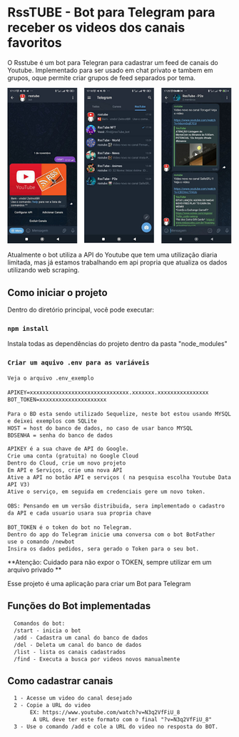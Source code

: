 # RssTUBE - Bot para Telegram para receber os videos dos canais favoritos

O Rsstube é um bot para Telegran para cadastrar um feed de canais do Youtube.
Implementado para ser usado em chat privato e tambem em grupos, oque permite criar grupos de feed separados por tema.

<img src="/assets/img/rsstube.png">

Atualmente o bot utiliza a API do Youtube que tem uma utilização diaria limitada,  mas já estamos trabalhando em api propria que atualiza os dados utilizando web scraping.

## Como iniciar o projeto

Dentro do diretório principal, você pode executar:

### `npm install`

Instala todas as dependências do projeto dentro da pasta "node_modules"


### `Criar um aquivo .env para as variáveis`

```
Veja o arquivo .env_exemplo

APIKEY=xxxxxxxxxxxxxxxxxxxxxxxxxxxxxxx.xxxxxxx.xxxxxxxxxxxxxxxx
BOT_TOKEN=xxxxxxxxxxxxxxxxxxxxx

Para o BD esta sendo utilizado Sequelize, neste bot estou usando MYSQL e deixei exemplos com SQLite
HOST = host do banco de dados, no caso de usar banco MYSQL
BDSENHA = senha do banco de dados
```
```
APIKEY é a sua chave de API do Google. 
Crie uma conta (gratuita) no Google Cloud 
Dentro do Cloud, crie um novo projeto
Em API e Serviços, crie uma nova API
Ative a API no botão API e serviços ( na pesquisa escolha Youtube Data API V3)
Ative o serviço, em seguida em credenciais gere um novo token.

OBS: Pensando em um versão distribuida, sera implementado o cadastro da API e cada usuario usara sua propria chave

BOT_TOKEN é o token do bot no Telegram.
Dentro do app do Telegram inicie uma conversa com o bot BotFather
use o comando /newbot 
Insira os dados pedidos, sera gerado o Token para o seu bot.
```
**Atenção: Cuidado para não expor o TOKEN, sempre utilizar em um arquivo privado **

Esse projeto é uma aplicação para criar um Bot para Telegram
## Funções do Bot implementadas
```
  Comandos do bot:
  /start - inicia o bot
  /add - Cadastra um canal do banco de dados
  /del - Deleta um canal do banco de dados
  /list - lista os canais cadastrados
  /find - Executa a busca por videos novos manualmente
```
## Como cadastrar canais
```
  1 - Acesse um video do canal desejado
  2 - Copie a URL do video
       EX: https://www.youtube.com/watch?v=N3q2VfFiU_8
        A URL deve ter este formato com o final "?v=N3q2VfFiU_8"
  3 - Use o comando /add e cole a URL do video no resposta do BOT. 
```